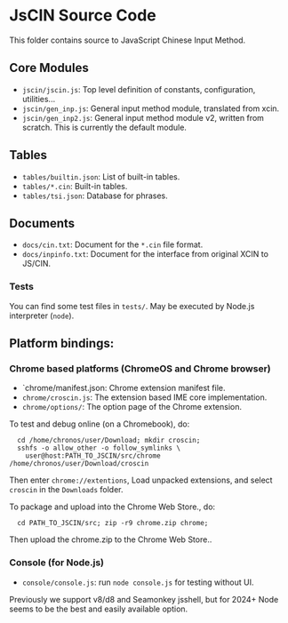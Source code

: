 # JsCIN Source Code
This folder contains source to JavaScript Chinese Input Method.

## Core Modules
- `jscin/jscin.js`: Top level definition of constants, configuration,
  utilities...
- `jscin/gen_inp.js`: General input method module, translated from xcin.
- `jscin/gen_inp2.js`: General input method module v2, written from scratch.
  This is currently the default module.

## Tables
- `tables/builtin.json`: List of built-in tables.
- `tables/*.cin`: Built-in tables.
- `tables/tsi.json`: Database for phrases.

## Documents
- `docs/cin.txt`: Document for the `*.cin` file format.
- `docs/inpinfo.txt`: Document for the interface from original XCIN to
  JS/CIN.

### Tests
You can find some test files in `tests/`. May be executed by Node.js
interpreter (`node`).

## Platform bindings:

### Chrome based platforms (ChromeOS and Chrome browser)
- `chrome/manifest.json: Chrome extension manifest file.
- `chrome/croscin.js`: The extension based IME core implementation.
- `chrome/options/`: The option page of the Chrome extension.

To test and debug online (on a Chromebook), do:
````
  cd /home/chronos/user/Download; mkdir croscin;
  sshfs -o allow_other -o follow_symlinks \
    user@host:PATH_TO_JSCIN/src/chrome /home/chronos/user/Download/croscin
````
Then enter `chrome://extentions`, Load unpacked extensions, and select
`croscin` in the `Downloads` folder.

To package and upload into the Chrome Web Store., do:
````
  cd PATH_TO_JSCIN/src; zip -r9 chrome.zip chrome;
````
Then upload the chrome.zip to the Chrome Web Store..

### Console (for Node.js)
 - `console/console.js`: run `node console.js` for testing without UI.

Previously we support v8/d8 and Seamonkey jsshell, but for 2024+ Node seems to
be the best and easily available option.
